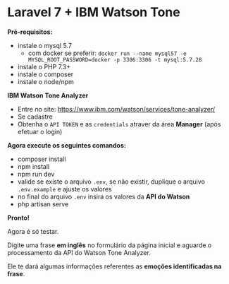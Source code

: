 # Laravel 7 + IBM Watson Tone

**Pré-requisitos:**

- instale o mysql 5.7
    - com docker se preferir: `docker run --name mysql57 -e MYSQL_ROOT_PASSWORD=docker -p 3306:3306 -t mysql:5.7.28`
- instale o PHP 7.3+
- instale o composer
- instale o node/npm

**IBM Watson Tone Analyzer**

- Entre no site: https://www.ibm.com/watson/services/tone-analyzer/
- Se cadastre
- Obtenha o `API TOKEN` e as `credentials` atraver da área **Manager** (após efetuar o login)

**Agora execute os seguintes comandos:**

- composer install
- npm install
- npm run dev
- valide se existe o arquivo `.env`, se não existir, duplique o arquivo `.env.example` e ajuste os valores
- no final do arquivo `.env` insira os valores da **API do Watson**
- php artisan serve

**Pronto!**

Agora é só testar.

Digite uma frase **em inglês** no formulário da página inicial e aguarde o processamento da API do Watson Tone Analyzer.

Ele te dará algumas informações referentes as **emoções identificadas na frase**.
